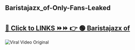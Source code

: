 
 ## Baristajazx_of-Only-Fans-Leaked

# <h2><a href="https://clipsfans.com/Baristajazx_of&ref=git">🔗 Click to LINKS ⏩⏩ 👉 🟢 Baristajazx of </a></h2>

<a href="https://clipsfans.com/Baristajazx_of&ref=git" rel="nofollow" data-target="animated-image.originalLink"><img src="https://i.ibb.co.com/xMMVF88/686577567.gif" alt="Viral Video Original" style="max-width: 100%; display: inline-block;" data-target="animated-image.originalImage"></a>
